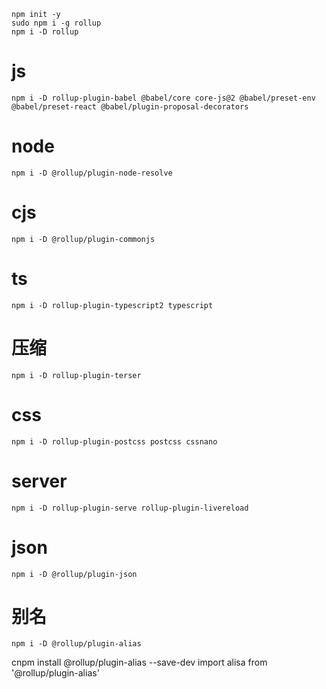 ```
npm init -y
sudo npm i -g rollup
npm i -D rollup
```

# js
```
npm i -D rollup-plugin-babel @babel/core core-js@2 @babel/preset-env @babel/preset-react @babel/plugin-proposal-decorators
```

# node
```
npm i -D @rollup/plugin-node-resolve
```

# cjs
```
npm i -D @rollup/plugin-commonjs
```

# ts
```
npm i -D rollup-plugin-typescript2 typescript
```

# 压缩
```
npm i -D rollup-plugin-terser
```

# css
```
npm i -D rollup-plugin-postcss postcss cssnano
```

# server
```
npm i -D rollup-plugin-serve rollup-plugin-livereload
```

# json
```
npm i -D @rollup/plugin-json
```

# 别名
```
npm i -D @rollup/plugin-alias
```

cnpm install @rollup/plugin-alias --save-dev
import alisa from '@rollup/plugin-alias'

```